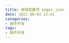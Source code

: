 ```yaml
---
title: 框架配置项 pages.json
date: 2021-08-03 22:41
categories:
- 插件开发
tags:
- 插件开发
---
```



<!-- more -->
